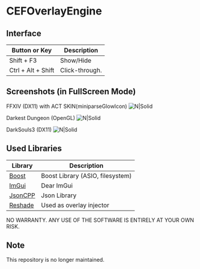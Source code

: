 # CEFOverlayEngine

## Interface
Button or Key | Description
-------- | ----
Shift + F3 | Show/Hide
Ctrl + Alt + Shift | Click-through.

## Screenshots (in FullScreen Mode)
FFXIV (DX11) with ACT SKIN(miniparseGlowIcon)
![N|Solid](https://raw.githubusercontent.com/ZCube/CEFOverlayEngine/master/screenshots/ffxiv_dx11_with_act_skin.png)

Darkest Dungeon (OpenGL) 
![N|Solid](https://raw.githubusercontent.com/ZCube/CEFOverlayEngine/master/screenshots/darkest_dungeon_opengl32_with_google.jpg)

DarkSouls3 (DX11) 
![N|Solid](https://raw.githubusercontent.com/ZCube/CEFOverlayEngine/master/screenshots/darksouls3_dx11_with_google.jpg)

## Used Libraries
Library | Description
------- | -----------
[Boost](https://boost.org) | Boost Library (ASIO, filesystem)
[ImGui](https://github.com/ocornut/imgui) | Dear ImGui 
[JsonCPP](https://github.com/open-source-parsers/jsoncpp) | Json Library
[Reshade](https://github.com/crosire/reshade) | Used as overlay injector

NO WARRANTY. ANY USE OF THE SOFTWARE IS ENTIRELY AT YOUR OWN RISK.


## Note ##

This repository is no longer maintained.
